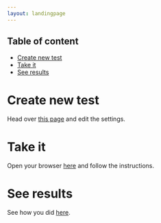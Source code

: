 ```yaml
---
layout: landingpage
---
```


## Table of content

- [Create new test](#create-new-test)
- [Take it](#take-it)
- [See results](#see-results)

# Create new test
Head over [this page](newtest) and edit the settings.

# Take it
Open your browser [here](test) and follow the instructions.

# See results
See how you did [here](endtest).
